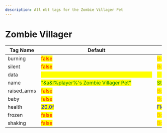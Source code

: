 ```yaml
---
description: All nbt tags for the Zombie Villager Pet
---
```



# Zombie Villager

| Tag Name     | Default                                                            | Type                                         |
| ------------ | ------------------------------------------------------------------ | -------------------------------------------- |
| burning | <mark style="color:red;">false</mark> | <mark style="color:orange;">Boolean</mark> |
| silent | <mark style="color:red;">false</mark> | <mark style="color:orange;">Boolean</mark> |
| data | <mark style="color:yellow;">{level:"NOVICE",biome:"PLAINS",type:"NONE"}</mark> | <mark style="color:yellow;">Compound</mark> |
| name | <mark style="color:green;">"&a&l%player%'s Zombie Villager Pet"</mark> | <mark style="color:green;">String</mark> |
| raised_arms | <mark style="color:red;">false</mark> | <mark style="color:orange;">Boolean</mark> |
| baby | <mark style="color:red;">false</mark> | <mark style="color:orange;">Boolean</mark> |
| health | <mark style="color:blue;">20.0f</mark> | <mark style="color:blue;">Float</mark> |
| frozen | <mark style="color:red;">false</mark> | <mark style="color:orange;">Boolean</mark> |
| shaking | <mark style="color:red;">false</mark> | <mark style="color:orange;">Boolean</mark> |
